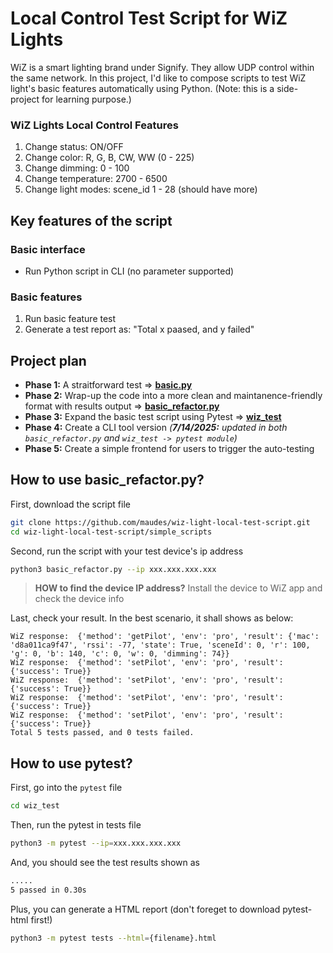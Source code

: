 # Local Control Test Script for WiZ Lights
WiZ is a smart lighting brand under Signify. They allow UDP control within the same network. In this project, I'd like to compose scripts to test WiZ light's basic features automatically using Python. 
(Note: this is a side-project for learning purpose.)

### WiZ Lights Local Control Features 
1. Change status: ON/OFF
2. Change color: R, G, B, CW, WW (0 - 225)
3. Change dimming: 0 - 100
4. Change temperature: 2700 - 6500
5. Change light modes: scene_id 1 - 28 (should have more)

## Key features of the script 
### Basic interface
- Run Python script in CLI (no parameter supported)
### Basic features
1. Run basic feature test 
2. Generate a test report as: "Total x paased, and y failed"


## Project plan
- **Phase 1:** A straitforward test => **[basic.py](https://github.com/maudes/wiz-light-local-test-script/blob/main/simple_scripts/basic.py)**
- **Phase 2:** Wrap-up the code into a more clean and maintanence-friendly format with results output => **[basic_refactor.py](https://github.com/maudes/wiz-light-local-test-script/blob/main/simple_scripts/basic_refactor.py)**
- **Phase 3:** Expand the basic test script using Pytest => **[wiz_test](https://github.com/maudes/wiz-light-local-test-script/tree/main/pytest)**
- **Phase 4:** Create a CLI tool version   *(**7/14/2025:** updated in both `basic_refactor.py` and `wiz_test -> pytest module`)*
- **Phase 5:** Create a simple frontend for users to trigger the auto-testing

## How to use basic_refactor.py?
First, download the script file

```Bash
git clone https://github.com/maudes/wiz-light-local-test-script.git
cd wiz-light-local-test-script/simple_scripts
```
   
Second, run the script with your test device's ip address

```Bash
python3 basic_refactor.py --ip xxx.xxx.xxx.xxx
```
>**HOW to find the device IP address?** Install the device to WiZ app and check the device info

Last, check your result. In the best scenario, it shall shows as below:

    WiZ response:  {'method': 'getPilot', 'env': 'pro', 'result': {'mac': 'd8a011ca9f47', 'rssi': -77, 'state': True, 'sceneId': 0, 'r': 100, 'g': 0, 'b': 140, 'c': 0, 'w': 0, 'dimming': 74}}
    WiZ response:  {'method': 'setPilot', 'env': 'pro', 'result': {'success': True}}
    WiZ response:  {'method': 'setPilot', 'env': 'pro', 'result': {'success': True}}
    WiZ response:  {'method': 'setPilot', 'env': 'pro', 'result': {'success': True}}
    WiZ response:  {'method': 'setPilot', 'env': 'pro', 'result': {'success': True}}
    Total 5 tests passed, and 0 tests failed.

## How to use pytest?

First, go into the `pytest` file
```Bash
cd wiz_test
```

Then, run the pytest in tests file
```Bash
python3 -m pytest --ip=xxx.xxx.xxx.xxx
```

And, you should see the test results shown as

```Bash
.....                                                                                              [100%]
5 passed in 0.30s
```

Plus, you can generate a HTML report (don't foreget to download pytest-html first!)
```Bash
python3 -m pytest tests --html={filename}.html
```


